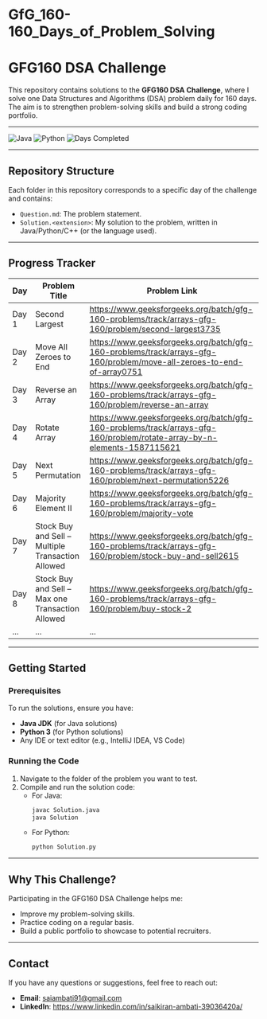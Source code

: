# GfG_160-160_Days_of_Problem_Solving

# GFG160 DSA Challenge

This repository contains solutions to the **GFG160 DSA Challenge**, where I solve one Data Structures and Algorithms (DSA) problem daily for 160 days.
The aim is to strengthen problem-solving skills and build a strong coding portfolio.

---

![Java](https://img.shields.io/badge/Language-Java-blue)
![Python](https://img.shields.io/badge/Language-Python-green)
![Days Completed](https://img.shields.io/badge/Days_Completed-8%2F160-brightgreen)

---

## Repository Structure

Each folder in this repository corresponds to a specific day of the challenge and contains:
- `Question.md`: The problem statement.
- `Solution.<extension>`: My solution to the problem, written in Java/Python/C++ (or the language used).

---

## Progress Tracker

| Day  | Problem Title            | Problem Link                  |
|------|--------------------------|--------------------------------|
| Day 1 | Second Largest | https://www.geeksforgeeks.org/batch/gfg-160-problems/track/arrays-gfg-160/problem/second-largest3735 |
| Day 2 | Move All Zeroes to End | https://www.geeksforgeeks.org/batch/gfg-160-problems/track/arrays-gfg-160/problem/move-all-zeroes-to-end-of-array0751 |
| Day 3 | Reverse an Array | https://www.geeksforgeeks.org/batch/gfg-160-problems/track/arrays-gfg-160/problem/reverse-an-array |
| Day 4 | Rotate Array | https://www.geeksforgeeks.org/batch/gfg-160-problems/track/arrays-gfg-160/problem/rotate-array-by-n-elements-1587115621 |
| Day 5 | Next Permutation | https://www.geeksforgeeks.org/batch/gfg-160-problems/track/arrays-gfg-160/problem/next-permutation5226 |
| Day 6 | Majority Element II | https://www.geeksforgeeks.org/batch/gfg-160-problems/track/arrays-gfg-160/problem/majority-vote |
| Day 7 | Stock Buy and Sell – Multiple Transaction Allowed | https://www.geeksforgeeks.org/batch/gfg-160-problems/track/arrays-gfg-160/problem/stock-buy-and-sell2615 |
| Day 8| Stock Buy and Sell – Max one Transaction Allowed | https://www.geeksforgeeks.org/batch/gfg-160-problems/track/arrays-gfg-160/problem/buy-stock-2 |
| ...  | ...                      | ...                            |

---

## Getting Started

### Prerequisites
To run the solutions, ensure you have:
- **Java JDK** (for Java solutions)
- **Python 3** (for Python solutions)
- Any IDE or text editor (e.g., IntelliJ IDEA, VS Code)

### Running the Code
1. Navigate to the folder of the problem you want to test.
2. Compile and run the solution code:
   - For Java:
     ```bash
     javac Solution.java
     java Solution
     ```
   - For Python:
     ```bash
     python Solution.py
     ```

---

## Why This Challenge?

Participating in the GFG160 DSA Challenge helps me:
- Improve my problem-solving skills.
- Practice coding on a regular basis.
- Build a public portfolio to showcase to potential recruiters.

---

## Contact

If you have any questions or suggestions, feel free to reach out:
- **Email**: saiambati91@gmail.com
- **LinkedIn**: https://www.linkedin.com/in/saikiran-ambati-39036420a/
